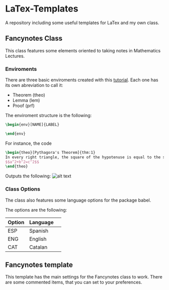 # LaTex-Templates
A repository including some useful templates for LaTex and my own class.

## Fancynotes Class
This class features some elements oriented to taking notes in Mathematics Lectures.

### Enviroments
There are three basic enviroments created with this [tutorial](https://texblog.org/2015/09/30/fancy-boxes-for-theorem-lemma-and-proof-with-mdframed/). Each one has its own abreviation to call it:
- Theorem (theo)
- Lemma (lem)
- Proof (prf)

The enviroment structure is the following:
```tex
\begin{env}[NAME]{LABEL}

\end{env}
```

For instance, the code
```tex
\begin{theo}[Pythagora's Theorem]{thm:1}
In every right triangle, the square of the hypotenuse is equal to the sum of the square of the catheti.
$$a^2+b^2=c^2$$
\end{theo}
```

Outputs the following:
 ![alt text](../../theo2.png)

### Class Options

The class also features some language options for the package babel.

The options are the following:

| Option | Language | |
|---|---|---|
|ESP|Spanish| |
|ENG|English| |
|CAT|Catalan||

## Fancynotes template

This template has the main settings for the Fancynotes class to work. There are some commented items, that you can set to your preferences.

